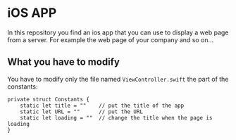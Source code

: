 # iOS APP #

In this repository you find an ios app that you can use to display a web page from a server. For example the web page of your company and so on...

## What you have to modify ##

You have to modify only the file named ```ViewController.swift``` the part of the constants:

```
private struct Constants {
    static let title = ""    // put the title of the app
    static let URL = ""      // put the URL
    static let loading = ""  // change the title when the page is loading
}
```